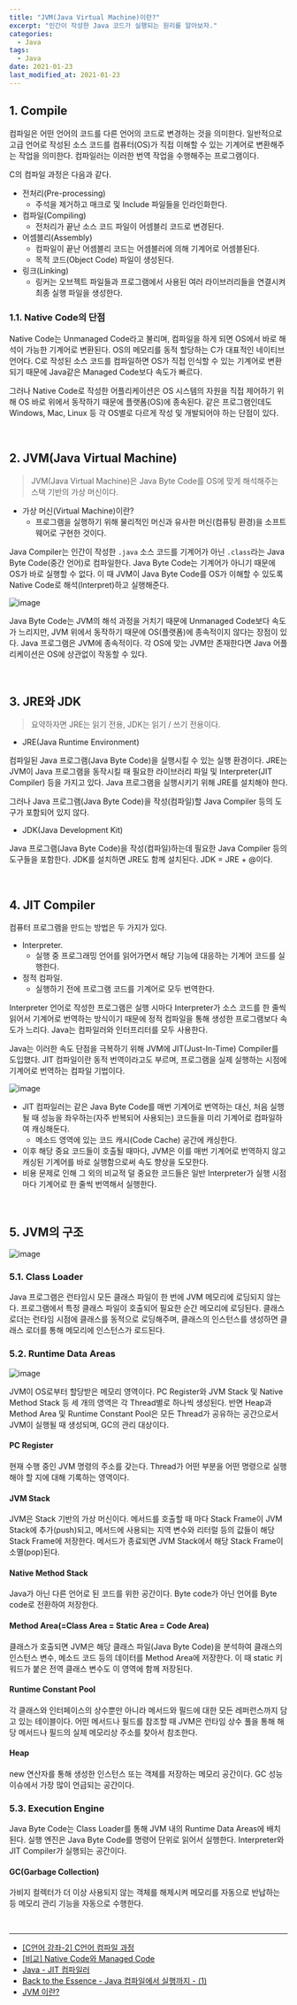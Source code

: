 ```yaml
---
title: "JVM(Java Virtual Machine)이란?"
excerpt: "인간이 작성한 Java 코드가 실행되는 원리를 알아보자."
categories:
  - Java
tags:
  - Java
date: 2021-01-23
last_modified_at: 2021-01-23
---
```


## 1. Compile

컴파일은 어떤 언어의 코드를 다른 언어의 코드로 변경하는 것을 의미한다. 일반적으로 고급 언어로 작성된 소스 코드를 컴퓨터(OS)가 직접 이해할 수 있는 기계어로 변환해주는 작업을 의미한다. 컴파일러는 이러한 번역 작업을 수행해주는 프로그램이다.

C의 컴파일 과정은 다음과 같다.

* 전처리(Pre-processing)
  * 주석을 제거하고 매크로 및 Include 파일들을 인라인화한다.
* 컴파일(Compiling)
  * 전처리가 끝난 소스 코드 파일이 어셈블리 코드로 변경된다.
* 어셈블리(Assembly)
  * 컴파일이 끝난 어셈블리 코드는 어셈블러에 의해 기계어로 어셈블된다.
  * 목적 코드(Object Code) 파일이 생성된다.
* 링크(Linking)
  * 링커는 오브젝트 파일들과 프로그램에서 사용된 여러 라이브러리들을 연결시켜 최종 실행 파일을 생성한다.

### 1.1. Native Code의 단점

Native Code는 Unmanaged Code라고 불리며, 컴파일을 하게 되면 OS에서 바로 해석이 가능한 기계어로 변환된다. OS의 메모리를 동적 할당하는 C가 대표적인 네이티브 언어다. C로 작성된 소스 코드를 컴파일하면 OS가 직접 인식할 수 있는 기계어로 변환되기 때문에 Java같은 Managed Code보다 속도가 빠르다.

그러나 Native Code로 작성한 어플리케이션은 OS 시스템의 자원을 직접 제어하기 위해 OS 바로 위에서 동작하기 때문에 플랫폼(OS)에 종속된다. 같은 프로그램인데도 Windows, Mac, Linux 등 각 OS별로 다르게 작성 및 개발되어야 하는 단점이 있다.

<br>

## 2. JVM(Java Virtual Machine)

> JVM(Java Virtual Machine)은 Java Byte Code를 OS에 맞게 해석해주는 스택 기반의 가상 머신이다.

* 가상 머신(Virtual Machine)이란?
  * 프로그램을 실행하기 위해 물리적인 머신과 유사한 머신(컴퓨팅 환경)을 소프트웨어로 구현한 것이다.

Java Compiler는 인간이 작성한 ``.java`` 소스 코드를 기계어가 아닌 ``.class``라는 Java Byte Code(중간 언어)로 컴파일한다. Java Byte Code는 기계어가 아니기 때문에 OS가 바로 실행할 수 없다. 이 때 JVM이 Java Byte Code를 OS가 이해할 수 있도록 Native Code로 해석(Interpret)하고 실행해준다.

![image](https://user-images.githubusercontent.com/56240505/105574872-a9d40500-5daa-11eb-8cbe-63d2fcb76ca2.png)

Java Byte Code는 JVM의 해석 과정을 거치기 때문에 Unmanaged Code보다 속도가 느리지만, JVM 위에서 동작하기 때문에 OS(플랫폼)에 종속적이지 않다는 장점이 있다. Java 프로그램은 JVM에 종속적이다. 각 OS에 맞는 JVM만 존재한다면 Java 어플리케이션은 OS에 상관없이 작동할 수 있다.

<br>

## 3. JRE와 JDK

> 요약하자면 JRE는 읽기 전용, JDK는 읽기 / 쓰기 전용이다.

* JRE(Java Runtime Environment)

컴파일된 Java 프로그램(Java Byte Code)을 실행시킬 수 있는 실행 환경이다. JRE는 JVM이 Java 프로그램을 동작시킬 때 필요한 라이브러리 파일 및 Interpreter(JIT Compiler) 등을 가지고 있다. Java 프로그램을 실행시키기 위해 JRE를 설치해야 한다.

그러나 Java 프로그램(Java Byte Code)을 작성(컴파일)할 Java Compiler 등의 도구가 포함되어 있지 않다.

* JDK(Java Development Kit)

Java 프로그램(Java Byte Code)을 작성(컴파일)하는데 필요한 Java Compiler 등의 도구들을 포함한다. JDK를 설치하면 JRE도 함께 설치된다. JDK = JRE + @이다.

<br>

## 4. JIT Compiler

컴퓨터 프로그램을 만드는 방법은 두 가지가 있다.

* Interpreter.
  * 실행 중 프로그래밍 언어를 읽어가면서 해당 기능에 대응하는 기계어 코드를 실행한다.
* 정적 컴파일.
  * 실행하기 전에 프로그램 코드를 기계어로 모두 번역한다.

Interpreter 언어로 작성한 프로그램은 실행 시마다 Interpreter가 소스 코드를 한 줄씩 읽어서 기계어로 번역하는 방식이기 때문에 정적 컴파일을 통해 생성한 프로그램보다 속도가 느리다. Java는 컴파일러와 인터프리터를 모두 사용한다.

Java는 이러한 속도 단점을 극복하기 위해 JVM에 JIT(Just-In-Time) Compiler를 도입했다. JIT 컴파일이란 동적 번역이라고도 부르며, 프로그램을 실제 실행하는 시점에 기계어로 번역하는 컴파일 기법이다.

![image](https://user-images.githubusercontent.com/56240505/105577983-5f5d8300-5dc0-11eb-85ce-8a286286cc9b.png)

* JIT 컴파일러는 같은 Java Byte Code를 매번 기계어로 번역하는 대신, 처음 실행될 때 성능을 좌우하는(자주 반복되어 사용되는) 코드들을 미리 기계어로 컴파일하여 캐싱해둔다.
  * 메소드 영역에 있는 코드 캐시(Code Cache) 공간에 캐싱한다.
* 이후 해당 중요 코드들이 호출될 때마다, JVM은 이를 매번 기계어로 번역하지 않고 캐싱된 기계어를 바로 실행함으로써 속도 향상을 도모한다.
* 비용 문제로 인해 그 외의 비교적 덜 중요한 코드들은 일반 Interpreter가 실행 시점마다 기계어로 한 줄씩 번역해서 실행한다.

<br>

## 5. JVM의 구조

![image](https://user-images.githubusercontent.com/56240505/105575987-194df280-5db3-11eb-9f21-332c3e2f48ce.png)

### 5.1. Class Loader

Java 프로그램은 런타임시 모든 클래스 파일이 한 번에 JVM 메모리에 로딩되지 않는다. 프로그램에서 특정 클래스 파일이 호출되어 필요한 순간 메모리에 로딩된다. 클래스 로더는 런타임 시점에 클래스를 동적으로 로딩해주며, 클래스의 인스턴스를 생성하면 클래스 로더를 통해 메모리에 인스턴스가 로드된다.

### 5.2. Runtime Data Areas

![image](https://user-images.githubusercontent.com/56240505/105578747-b6b22200-5dc5-11eb-885f-6ce2beccf6b9.png)

JVM이 OS로부터 할당받은 메모리 영역이다. PC Register와 JVM Stack 및 Native Method Stack 등 세 개의 영역은 각 Thread별로 하나씩 생성된다. 반면 Heap과 Method Area 및 Runtime Constant Pool은 모든 Thread가 공유하는 공간으로서 JVM이 실행될 때 생성되며, GC의 관리 대상이다.

#### PC Register

현재 수행 중인 JVM 명령의 주소를 갖는다. Thread가 어떤 부분을 어떤 명령으로 실행해야 할 지에 대해 기록하는 영역이다.

#### JVM Stack

JVM은 Stack 기반의 가상 머신이다. 메서드를 호출할 때 마다 Stack Frame이 JVM Stack에 추가(push)되고, 메서드에 사용되는 지역 변수와 리터럴 등의 값들이 해당 Stack Frame에 저장한다. 메서드가 종료되면 JVM Stack에서 해당 Stack Frame이 소멸(pop)된다.

#### Native Method Stack

Java가 아닌 다른 언어로 된 코드를 위한 공간이다. Byte code가 아닌 언어를 Byte code로 전환하여 저장한다.

#### Method Area(=Class Area = Static Area = Code Area)

클래스가 호출되면 JVM은 해당 클래스 파일(Java Byte Code)을 분석하여 클래스의 인스턴스 변수, 메소드 코드 등의 데이터를 Method Area에 저장한다. 이 때 static 키워드가 붙은 전역 클래스 변수도 이 영역에 함께 저장된다.

#### Runtime Constant Pool

각 클래스와 인터페이스의 상수뿐만 아니라 메서드와 필드에 대한 모든 레퍼런스까지 담고 있는 테이블이다. 어떤 메서드나 필드를 참조할 때 JVM은 런타임 상수 풀을 통해 해당 메서드나 필드의 실제 메모리상 주소를 찾아서 참조한다.

#### Heap

new 연산자를 통해 생성한 인스턴스 또는 객체를 저장하는 메모리 공간이다. GC 성능 이슈에서 가장 많이 언급되는 공간이다.

### 5.3. Execution Engine

Java Byte Code는 Class Loader를 통해 JVM 내의 Runtime Data Areas에 배치된다. 실행 엔진은 Java Byte Code를 명령어 단위로 읽어서 실행한다. Interpreter와 JIT Compiler가 실행되는 공간이다.

#### GC(Garbage Collection)

가비지 컬렉터가 더 이상 사용되지 않는 객체를 해제시켜 메모리를 자동으로 반납하는 등 메모리 관리 기능을 자동으로 수행한다.

<br>

---

* [[C언어 강좌-2] C언어 컴파일 과정](https://gracefulprograming.tistory.com/16)
* [[비교] Native Code와 Managed Code](https://sonan.tistory.com/31)
* [Java - JIT 컴파일러](https://medium.com/@ahn428/java-jit-%EC%BB%B4%ED%8C%8C%EC%9D%BC%EB%9F%AC-c7d068e29f45)
* [Back to the Essence - Java 컴파일에서 실행까지 - (1)](https://homoefficio.github.io/2019/01/31/Back-to-the-Essence-Java-%EC%BB%B4%ED%8C%8C%EC%9D%BC%EC%97%90%EC%84%9C-%EC%8B%A4%ED%96%89%EA%B9%8C%EC%A7%80-1/)
* [JVM 이란?](https://medium.com/@lazysoul/jvm-%EC%9D%B4%EB%9E%80-c142b01571f2)
